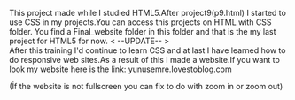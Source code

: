 This project made while I studied HTML5.After project9(p9.html) I started to use CSS in my projects.You can access this projects on HTML with CSS folder.
You find a Final_website folder in this folder and that is the my last project for HTML5 for now.
        <       --UPDATE--      >      
After this training I'd continue to learn CSS and at last I have learned how to do responsive web sites.As a result of this I made a website.If you want to look my website 
here is the link: 
yunusemre.lovestoblog.com

(İf the website is not fullscreen you can fix to do with zoom in or zoom out)
